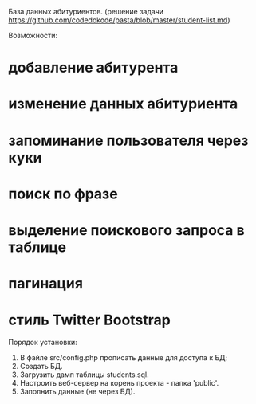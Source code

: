 База данных абитуриентов.
(решение задачи https://github.com/codedokode/pasta/blob/master/student-list.md)

Возможности:
# добавление абитурента
# изменение данных абитуриента
# запоминание пользователя через куки
# поиск по фразе
# выделение поискового запроса в таблице
# пагинация
# стиль Twitter Bootstrap

Порядок установки:
1. В файле src/config.php прописать данные для доступа к БД;
2. Создать БД.
3. Загрузить дамп таблицы students.sql.
4. Настроить веб-сервер на корень проекта - папка 'public'.
5. Заполнить данные (не через БД).